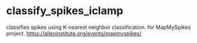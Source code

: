 # classify_spikes_iclamp
classifies spikes using K-nearest neighbor classification. for MapMySpikes project.
https://alleninstitute.org/events/mapmyspikes/
